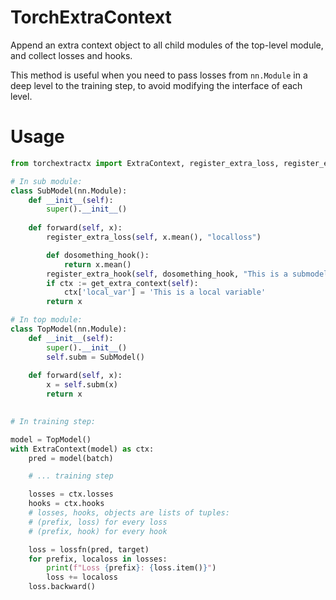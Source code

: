# TorchExtraContext
Append an extra context object to all child modules of the top-level module, and collect losses and hooks.

This method is useful when you need to pass losses from `nn.Module` in a deep level to the training step, to avoid modifying the interface of each level.

# Usage

```python
from torchextractx import ExtraContext, register_extra_loss, register_extra_hook, get_extra_context

# In sub module:
class SubModel(nn.Module):
    def __init__(self):
        super().__init__()
    
    def forward(self, x):
        register_extra_loss(self, x.mean(), "localloss")

        def dosomething_hook():
            return x.mean()
        register_extra_hook(self, dosomething_hook, "This is a submodel hook")
        if ctx := get_extra_context(self):
            ctx['local_var'] = 'This is a local variable'
        return x

# In top module:
class TopModel(nn.Module):
    def __init__(self):
        super().__init__()
        self.subm = SubModel()
    
    def forward(self, x):
        x = self.subm(x)
        return x

    
# In training step:

model = TopModel()
with ExtraContext(model) as ctx:
    pred = model(batch)

    # ... training step

    losses = ctx.losses
    hooks = ctx.hooks
    # losses, hooks, objects are lists of tuples:
    # (prefix, loss) for every loss
    # (prefix, hook) for every hook

    loss = lossfn(pred, target)
    for prefix, localoss in losses:
        print(f"Loss {prefix}: {loss.item()}")
        loss += localoss
    loss.backward()
```
